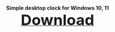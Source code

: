 <div align=center><b>Simple desktop clock for Windows 10, 11</b><br>
<a href="https://github.com/markovuser/Clock-on-Desktop/releases/download/1.5.1005.2025/Clock.on.Desktop.setup.exe" target="_blank" title="FileList"><b><span style="font-display:auto;font-size: 40px;">Download</span></b></a></div>
